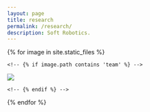 ```yaml
---
layout: page
title: research
permalink: /research/
description: Soft Robotics.
---
```



{% for image in site.static_files %}

    <!-- {% if image.path contains 'team' %} -->


<div class="project">
    <div class= "thumbnail">
        <a href="{{ site.baseurl }}{{ image.path }}">
            <img class="thumbnail" src="{{ site.baseurl }}{{ image.path }}" />
        </a>
    </div>
</div>


    <!-- {% endif %} -->

{% endfor %}




<!-- this is for the lightbox -->
<script type="text/javascript" src="/js/lightbox.js"></script>
<link rel="stylesheet" href="/css/lightbox.css">
